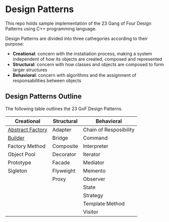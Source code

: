 # Design Patterns

This repo holds sample implementation of the 23 Gang of Four Design Patterns using C++ programming language.

Design Patterns are divided into three cathegories according to their purpose:

* __Creational__: concern with the instatiation process, making a system independent of how its objects are created, composed and represented
* __Structural__: concern with how classes and objects are composed to form larger structures
* __Behavioral__: concern with algorithms and the assignment of responsabilities between objects

## Design Patterns Outline

The following table outlines the 23 GoF Design Patterns.

| Creational                                                                                                    | Structural | Behavioral             |
| ------------------------------------------------------------------------------------------------------------- | ---------- | ---------------------- |
| [Abstract Factory](https://github.com/DocBrown85/cpp_design_patterns/tree/master/creational/abstract_factory) | Adapter    | Chain of Resposibility |
| [Builder](https://github.com/DocBrown85/cpp_design_patterns/tree/master/creational/builder)                   | Bridge     | Command                |
| Factory Method                                                                                                | Composite  | Interpreter            |
| Object Pool                                                                                                   | Decorator  | Iterator               |
| Prototype                                                                                                     | Facade     | Mediator               |
| Sigleton                                                                                                      | Flyweight  | Memento                |
|                                                                                                               | Proxy      | Observer               |
|                                                                                                               |            | State                  |
|                                                                                                               |            | Strategy               |
|                                                                                                               |            | Template Method        |
|                                                                                                               |            | Visitor                |
